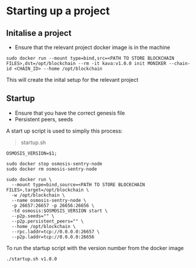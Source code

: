 # Starting up a project

## Initalise a project
- Ensure that the relevant project docker image is in the machine

```
sudo docker run --mount type=bind,src=<PATH TO STORE BLOCKCHAIN FILES>,dst=/opt/blockchain --rm -it kava:v1.0.0 init MONIKER --chain-id <CHAIN_ID> --home /opt/blockchain
```
This will create the inital setup for the relevant project

## Startup
- Ensure that you have the correct genesis file
- Persistent peers, seeds

A start up script is used to simpliy this process:

> startup.sh
```
OSMOSIS_VERSION=$1;

sudo docker stop osmosis-sentry-node
sudo docker rm osmosis-sentry-node

sudo docker run \
  --mount type=bind,source=<PATH TO STORE BLOCKCHAIN FILES>,target=/opt/blockchain \
  -w /opt/blockchain \
  --name osmosis-sentry-node \
  -p 26657:26657 -p 26656:26656 \
  -td osmosis:$OSMOSIS_VERSION start \
  --p2p.seeds="" \
  --p2p.persistent_peers="" \
  --home /opt/blockchain \
  --rpc.laddr=tcp://0.0.0.0:26657 \
  --p2p.laddr=tcp://0.0.0.0:26656
```

To run the startup script with the version number from the docker image
```
./startup.sh v1.0.0
```